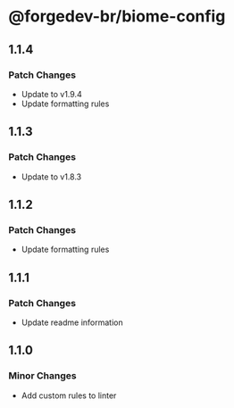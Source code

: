 # @forgedev-br/biome-config

## 1.1.4

### Patch Changes

- Update to v1.9.4
- Update formatting rules

## 1.1.3

### Patch Changes

- Update to v1.8.3

## 1.1.2

### Patch Changes

- Update formatting rules

## 1.1.1

### Patch Changes

- Update readme information

## 1.1.0

### Minor Changes

- Add custom rules to linter
